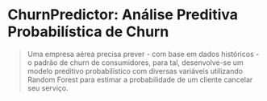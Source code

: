# ChurnPredictor: Análise Preditiva Probabilística de Churn

> Uma empresa aérea precisa prever - com base em dados históricos - o padrão de churn de consumidores, para tal, desenvolve-se um modelo preditivo probabilístico com diversas variáveis utilizando Random Forest para estimar a probabilidade de um cliente cancelar seu serviço.

